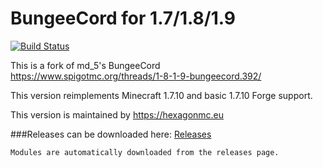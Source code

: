 
BungeeCord for 1.7/1.8/1.9
==========
[![Build Status](https://travis-ci.org/HexagonMC/BungeeCord.svg?branch=master)](https://travis-ci.org/HexagonMC/BungeeCord)

This is a fork of md_5's BungeeCord  
https://www.spigotmc.org/threads/1-8-1-9-bungeecord.392/

This version reimplements Minecraft 1.7.10 and basic 1.7.10 Forge support.

This version is maintained by https://hexagonmc.eu

###Releases can be downloaded here: [Releases](https://github.com/HexagonMC/BungeeCord/releases)
```
Modules are automatically downloaded from the releases page.
```

